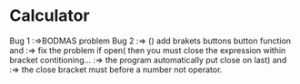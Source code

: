 # Calculator
Bug 1 :=>BODMAS problem
Bug 2 :=> () add brakets buttons button function and
      :=> fix the problem if open( then you must close the expression within bracket contitioning... 
      :=> the program automatically put close on last) and
      :=> the close bracket must before a number not operator.  
